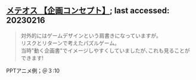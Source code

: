 ## [メテオス 【企画コンセプト】](https://www.youtube.com/watch?v=oYd9YpvocHk); last accessed: 20230216

> 対外的にはゲームデザインという肩書きになっていますが｡<br/>
> リスクとリターンで考えたパズルゲーム｡<br/>
> 当時"動く企画書"でイメージしやすくしていましたが､これも見ることができます!

PPTアニメ例；＠３:10
